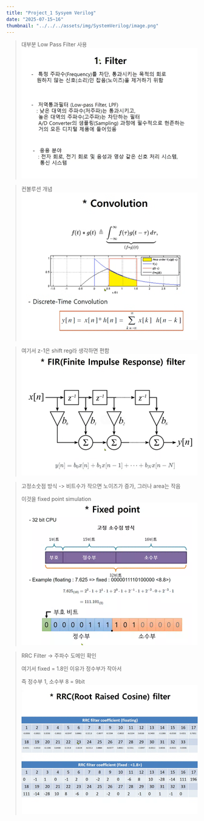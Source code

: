 ```yaml
---
title: "Project_1 Sysyem Verilog" 
date: "2025-07-15~16"
thumbnail: "../../../assets/img/SystemVerilog/image.png"
---
```


> 대부분 Low Pass Filter 사용
![alt text](<../../../assets/img/SystemVerilog/project_1/스크린샷 2025-07-15 161918.png>)

> 컨볼루션 개념
![alt text](<../../../assets/img/SystemVerilog/project_1/스크린샷 2025-07-15 162201.png>)

> 여기서 z-1은 shift reg라 생각하면 편함
![alt text](<../../../assets/img/SystemVerilog/project_1/스크린샷 2025-07-15 162632.png>)

> 고정소숫점 방식 -> 비트수가 작으면 노이즈가 증가, 그러나 area는 작음
> 
> 이것을 fixed point simulation
![alt text](<../../../assets/img/SystemVerilog/project_1/스크린샷 2025-07-15 163210.png>)

> RRC Filter -> 주파수 도메인 확인
>
> 여기서 fixed = 1.8인 이유가 정수부가 작아서
>
> 즉 정수부 1, 소수부 8 = 9bit
![alt text](<../../../assets/img/SystemVerilog/project_1/스크린샷 2025-07-15 163719.png>)